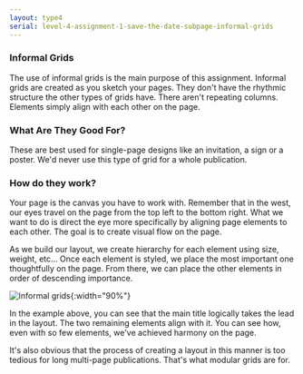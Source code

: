 ```yaml
---
layout: type4
serial: level-4-assignment-1-save-the-date-subpage-informal-grids
---
```

### Informal Grids

The use of informal grids is the main purpose of this assignment. Informal grids are created as you sketch your pages. They don't have the rhythmic structure the other types of grids have. There aren't repeating columns. Elements simply align with each other on the page.

### What Are They Good For?

These are best used for single-page designs like an invitation, a sign or a poster. We'd never use this type of grid for a whole publication.

### How do they work?

Your page is the canvas you have to work with. Remember that in the west, our eyes travel on the page from the top left to the bottom right. What we want to do is direct the eye more specifically by aligning page elements to each other. The goal is to create visual flow on the page.

As we build our layout, we create hierarchy for each element using size, weight, etc... Once each element is styled, we place the most important one thoughtfully on the page. From there, we can place the other elements in order of descending importance.

![Informal grids]({{site.url}}/svg/adhoc-grids.svg){:width="90%"}

In the example above, you can see that the main title logically takes the lead in the layout. The two remaining elements align with it. You can see how, even with so few elements, we've achieved harmony on the page.

It's also obvious that the process of creating a layout in this manner is too tedious for long multi-page publications. That's what modular grids are for.